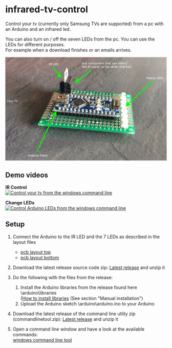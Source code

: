 infrared-tv-control
===================

Control your tv (currently only Samsung TVs are supported) from a pc with an Arduino and an infrared led.   
         
You can also turn on / off the seven LEDs from the pc.
You can use the LEDs for different purposes.   
For example when a download finishes or an emails arrives.   


![](https://github.com/XIDA/infrared-tv-control/raw/master/assets/images/projectoverview/overview_01.jpg)

## Demo videos ##

**IR Control**  
[![Control your tv from the windows command line ](http://img.youtube.com/vi/n77kAdKRz4Q/0.jpg)](https://www.youtube.com/watch?v=n77kAdKRz4Q)

**Change LEDs**  
[![Control Arduino LEDs from the windows command line ](http://img.youtube.com/vi/wypyrgvDYOo/0.jpg)](https://www.youtube.com/watch?v=wypyrgvDYOo)


## Setup ##

1. Connect the Arduino to the IR LED and the 7 LEDs as described in the layout files
	- [pcb layout top](https://github.com/XIDA/infrared-tv-control/raw/master/assets/images/projectoverview/overview_02.jpg)
	- [pcb layout bottom](https://github.com/XIDA/infrared-tv-control/raw/master/assets/images/projectoverview/overview_03.jpg)
	
2. Download the latest release source code zip: [Latest release](https://github.com/XIDA/infrared-tv-control/releases/latest) and unzip it

3. Do the following with the files from the release:
	1. Install the Arduino libraries from the release found here \arduino\libraries   
([How to install libraries](http://arduino.cc/en/Guide/Libraries) (See section "Manual installation")
	2. Upload the Arduino sketch \arduino\arduino.ino to your Arduino    
   

4. Download the latest release of the command line utlity zip (commandlinetool.zip): [Latest release](https://github.com/XIDA/infrared-tv-control/releases/latest) and unzip it
5. Open a command line window and have a look at the available commands:  
[windows command line tool](https://github.com/XIDA/infrared-tv-control/tree/master/windows)
